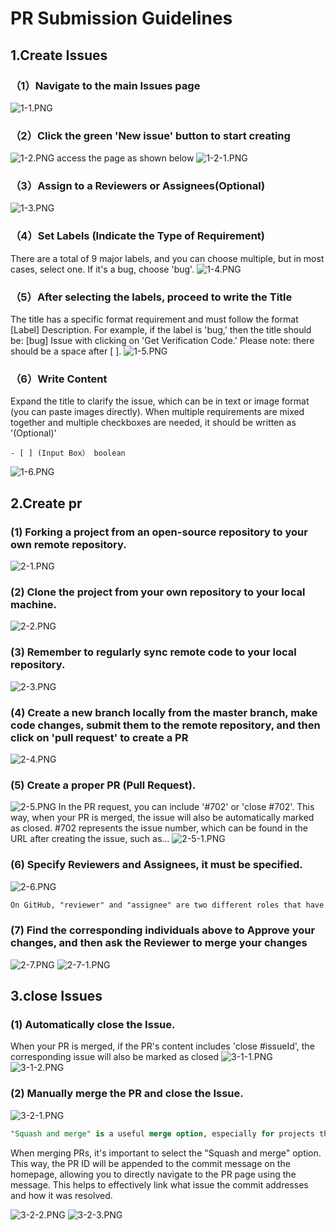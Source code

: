 # PR Submission Guidelines

## 1.Create Issues

###   （1）Navigate to the main Issues page

![1-1.PNG](images%2F1-1.PNG)

### （2）Click the green 'New issue' button to start creating

![1-2.PNG](images%2F1-2.PNG)
access the page as shown below
![1-2-1.PNG](images%2F1-2-1.PNG)

### （3）Assign to a Reviewers or Assignees(Optional)

![1-3.PNG](images%2F1-3.PNG)

### （4）Set Labels (Indicate the Type of Requirement)

There are a total of 9 major labels, and you can choose multiple, but in most cases, select one. If it's a bug, choose 'bug'.
![1-4.PNG](images%2F1-4.PNG)

### （5）After selecting the labels, proceed to write the Title

The title has a specific format requirement and must follow the format [Label] Description. For example, if the label is 'bug,' then the title should be: [bug] Issue with clicking on 'Get Verification Code.' Please note: there should be a space after [ ].
![1-5.PNG](images%2F1-5.PNG)

### （6）Write Content

Expand the title to clarify the issue, which can be in text or image format (you can paste images directly). When multiple requirements are mixed together and multiple checkboxes are needed, it should be written as '(Optional)'

```Plaintext
- [ ] (Input Box） boolean
```

![1-6.PNG](images%2F1-6.PNG)

## 2.Create pr

###   (1) Forking a project from an open-source repository to your own remote repository.

![2-1.PNG](images%2F2-1.PNG)

### (2) Clone the project from your own repository to your local machine.

![2-2.PNG](images%2F2-2.PNG)

### (3) Remember to regularly sync remote code to your local repository.

![2-3.PNG](images%2F2-3.PNG)


### (4) Create a new branch locally from the master branch, make code changes, submit them to the remote repository, and then click on 'pull request' to create a PR

![2-4.PNG](images%2F2-4.PNG)

### (5) Create a proper PR (Pull Request).

![2-5.PNG](images%2F2-5.PNG)
In the PR request, you can include '#702' or 'close #702'. This way, when your PR is merged, the issue will also be automatically marked as closed. #702 represents the issue number, which can be found in the URL after creating the issue, such as...
![2-5-1.PNG](images%2F2-5-1.PNG)

### (6) Specify Reviewers and Assignees, it must be specified.

![2-6.PNG](images%2F2-6.PNG)

```Apache
On GitHub, "reviewer" and "assignee" are two different roles that have different roles in Pull Request (PR) and Issue management:  Reviewer:  A reviewer is a person who is asked to review and evaluate a Pull Request. A reviewer is usually responsible for viewing code changes to a PR, making recommendations, checking the quality and maintainability of the code, and ultimately approving or rejecting the merger of a PR.  PR authors or other collaborators can choose to assign one or more reviewers to the PR, so that they review.  The role of the reviewer is to ensure the quality, consistency and maintainability of the code, and to help the team ensure that the code meets the standards and requirements of the project.  Assignee (Designator):  A designee is a person designated as a responsible person for an Issue or PR, who is responsible for tracking and resolving issues or merging PR.  Typically, the appointee can be the creator of the Issue or PR, a member of the project team, or someone else as needed.  The role of the designee is to ensure that the problem or PR is given appropriate attention and treatment. They may need to coordinate and follow up work to ensure that the problem is resolved or the PR is merged within the appropriate time.  In summary, reviewers are mainly related to code review and merging, while assignors are mainly related to the allocation and tracking of tasks and problems. In actual collaboration, these two roles usually work together to ensure that the code and problems of the project are properly handled and resolved.

```

### (7) Find the corresponding individuals above to Approve your changes, and then ask the Reviewer to merge your changes

![2-7.PNG](images%2F2-7.PNG)
![2-7-1.PNG](images%2F2-7-1.PNG)

## 3.close Issues

### (1) Automatically close the Issue.

When your PR is merged, if the PR's content includes 'close #issueId', the corresponding issue will also be marked as closed
![3-1-1.PNG](images%2F3-1-1.PNG)
![3-1-2.PNG](images%2F3-1-2.PNG)

### (2) Manually merge the PR and close the Issue.

![3-2-1.PNG](images%2F3-2-1.PNG)

```SQL
"Squash and merge" is a useful merge option, especially for projects that want to maintain a clean commit history. It allows you to combine multiple small commits into a more organized single commit, reducing noise and clutter in the branch history. However, please note that the merged commit history will no longer include every individual commit from the original pull request branch, so some detailed information may be lost.
```

When merging PRs, it's important to select the "Squash and merge" option. This way, the PR ID will be appended to the commit message on the homepage, allowing you to directly navigate to the PR page using the message. This helps to effectively link what issue the commit addresses and how it was resolved.

![3-2-2.PNG](images%2F3-2-2.PNG)
![3-2-3.PNG](images%2F3-2-3.PNG)